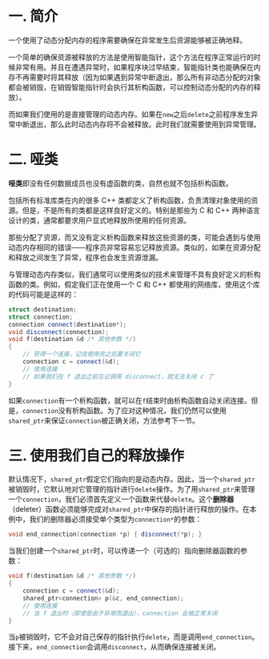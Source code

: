 # 一. 简介

一个使用了动态分配内存的程序需要确保在异常发生后资源能够被正确地释。

一个简单的确保资源被释放的方法是使用智能指针，这个方法在程序正常运行的时候非常有用。并且在遭遇异常时，如果程序块过早结束，智能指针类也能确保在内存不再需要时将其释放（因为如果遇到异常中断退出，那么所有非动态分配的对象都会被销毁，在销毁智能指针时会执行其析构函数，可以控制动态分配的内存的释放）。

而如果我们使用的是直接管理的动态内存。如果在`new`之后`delete`之前程序发生异常中断退出，那么此时动态内存将不会被释放。此时我们就需要使用到异常管理。



# 二. 哑类

**哑类**即没有任何数据成员也没有虚函数的类，自然也就不包括析构函数。

包括所有标准库类在内的很多 C++ 类都定义了析构函数，负责清理对象使用的资源。但是，不是所有的类都是这样良好定义的。特别是那些为 C 和 C++ 两种语言设计的类，通常都要求用户显式地释放所使用的任何资源。

那些分配了资源，而又没有定义析构函数来释放这些资源的类，可能会遇到与使用动态内存相同的错误——程序员非常容易忘记释放资源。类似的，如果在资源分配和释放之间发生了异常，程序也会发生资源泄漏。

与管理动态内存类似，我们通常可以使用类似的技术来管理不具有良好定义的析构函数的类。例如，假定我们正在使用一个 C 和 C++ 都使用的网络库，使用这个库的代码可能是这样的：

```c++
struct destination;
struct connection;
connection connect(destination*);
void disconnect(connection);
void f(destination &d /* 其他参数 */)
{
    // 获得一个连接，记住使用完之后要关闭它
    connection c = connect(&d);
    // 使用连接
    // 如果我们在 f 退出之前忘记调用 disconnect，就无法关闭 c 了
}
```

如果`connection`有一个析构函数，就可以在`f`结束时由析构函数自动关闭连接。但是，`connection`没有析构函数。为了应对这种情况，我们仍然可以使用`shared_ptr`来保证`connection`被正确关闭，方法参考下一节。



# 三. 使用我们自己的释放操作

默认情况下，`shared_ptr`假定它们指向的是动态内存。因此，当一个`shared_ptr`被销毁时，它默认地对它管理的指针进行`delete`操作。为了用`shared_ptr`来管理一个`connection`，我们必须首先定义一个函数来代替`delete`。这个**删除器**（deleter）函数必须能够完成对`shared_ptr`中保存的指针进行释放的操作。在本例中，我们的删除器必须接受单个类型为`connection*`的参数：

```c++
void end_connection(connection *p) { disconnect(*p); }
```

当我们创建一个`shared_ptr`时，可以传递一个（可选的）指向删除器函数的参数：

```c++
void f(destination &d /* 其他参数 */)
{
    connection c = connect(&d);
    shared_ptr<connection> p(&c, end_connection);
    // 使用连接
    // 当 f 退出时（即使是由于异常而退出），connection 会被正常关闭
}
```

当`p`被销毁时，它不会对自己保存的指针执行`delete`，而是调用`end_connection`。接下来，`end_connection`会调用`disconnect`，从而确保连接被关闭。